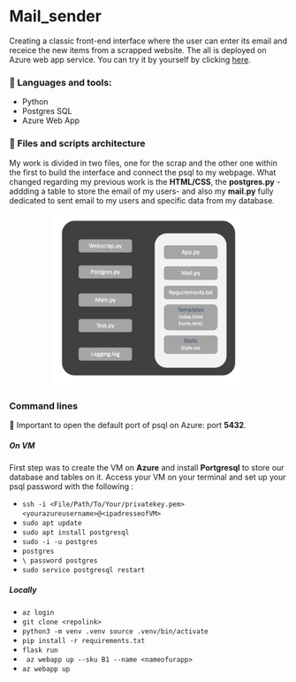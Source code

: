 # Mail_sender

Creating a classic front-end interface where the user can enter its email and receice the new items from a scrapped website. The all is deployed on Azure web app service. You can try it by yourself by clicking [here](https://tiphn-email-sender.azurewebsites.net/home).

### 🧰  Languages and tools: 
- Python
- Postgres SQL
- Azure Web App

### 📁 Files and scripts architecture 

My work is divided in two files, one for the scrap and the other one within the first to build the interface and connect the psql to my webpage. What changed regarding my previous work is the **HTML/CSS**, the **postgres.py** -addding a table to store the email of my users- and also my **mail.py** fully dedicated to sent email to my users and specific data from my database. 

<p align="center">
  <img src="https://github.com/Tiphnm/mail_sender/blob/master/Architecture.png" width="350" title="hover text">
</p>

### Command lines 

🚨 Important to open the default port of psql on Azure: port **5432**. 

##### On VM 
First step was to create the VM on **Azure** and install **Portgresql** to store our database and tables on it.
Access your VM on your terminal and set up your psql password with the following : 
- `ssh -i <File/Path/To/Your/privatekey.pem> <yourazureusername>@<ipadresseofVM>`
- `sudo apt update`
- `sudo apt install postgresql`
- `sudo -i -u postgres`
- `postgres`
- `\ password postgres`
- `sudo service postgresql restart`

##### Locally 

- `az login`
- `git clone <repolink>`
- `python3 -m venv .venv source .venv/bin/activate `
- `pip install -r requirements.txt`
- `flask run`
- ` az webapp up --sku B1 --name <nameofurapp>` 
- `az webapp up`













